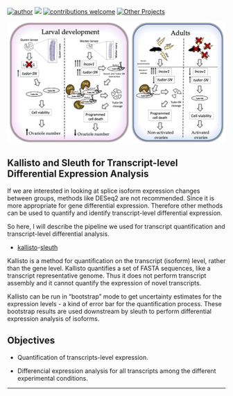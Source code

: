 [![author](https://img.shields.io/badge/author-Luiz_Carlos-blue.svg)](https://www.linkedin.com/in/luiz-carlos-vieira-4582797b/) [![](https://img.shields.io/badge/python-3.8+-yellow.svg)](https://www.python.org/downloads/release/python) [![contributions welcome](https://img.shields.io/badge/contributions-welcome-brightgreen.svg?style=flat)](https://github.com/ziul-bio/transcriptome_analysis/issues) [![Other Projects](https://img.shields.io/badge/Others-Projects-red.svg?style=flat)](https://github.com/ziul-bio?tab=repositories)


<p align="center">
  <img src="banner.jpg" >
</p>


## Kallisto and Sleuth for Transcript-level Differential Expression Analysis

If we are interested in looking at splice isoform expression changes between groups, methods like DESeq2 are not recommended. Since it is more appropriate for gene differential expression. 
Therefore other methods can be used to quantify and identify transcript-level differential expression.  

So here, I will describe the pipeline we used for transcript quantification and transcript-level differential analysis.  

* [kallisto](https://github.com/ziul-bio/lncov1_Transcriptome_Analysis/blob/main/1.0_transcriptomeAnalysis_kallisto_pipeline.md)-[sleuth](https://github.com/ziul-bio/lncov1_Transcriptome_Analysis/blob/main/2.2_sleuth.md)  

Kallisto is a method for quantification on the transcript (isoform) level, rather than the gene level. Kallisto quantifies a set of FASTA sequences, like a transcript representative genome. Thus it does not perform transcript assembly and it cannot quantify the expression of novel transcripts.  

Kallisto can be run in “bootstrap” mode to get uncertainty estimates for the expression levels - a kind of error bar for the quantification process. 
These bootstrap results are used downstream by sleuth to perform differential expression analysis of isoforms.  


## Objectives

* Quantification of transcripts-level expression.  

* Differencial expression analysis for all transcripts among the different experimental conditions.  


---